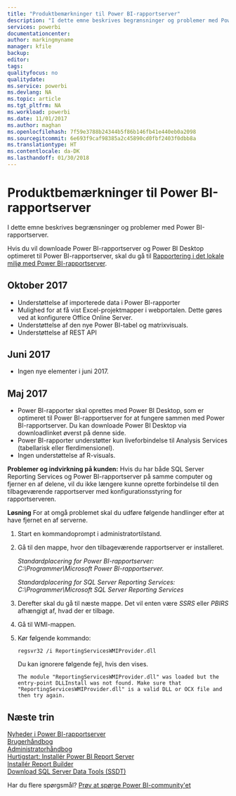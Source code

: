 ```yaml
---
title: "Produktbemærkninger til Power BI-rapportserver"
description: "I dette emne beskrives begrænsninger og problemer med Power BI-rapportserver."
services: powerbi
documentationcenter: 
author: markingmyname
manager: kfile
backup: 
editor: 
tags: 
qualityfocus: no
qualitydate: 
ms.service: powerbi
ms.devlang: NA
ms.topic: article
ms.tgt_pltfrm: NA
ms.workload: powerbi
ms.date: 11/01/2017
ms.author: maghan
ms.openlocfilehash: 7f59e3788b24344b5f86b146fb41e440eb0a2098
ms.sourcegitcommit: 6e693f9caf98385a2c45890cd0fbf2403f0dbb8a
ms.translationtype: HT
ms.contentlocale: da-DK
ms.lasthandoff: 01/30/2018
---
```

# <a name="power-bi-report-server-release-notes"></a>Produktbemærkninger til Power BI-rapportserver
I dette emne beskrives begrænsninger og problemer med Power BI-rapportserver.

Hvis du vil downloade Power BI-rapportserver og Power BI Desktop optimeret til Power BI-rapportserver, skal du gå til [Rapportering i det lokale miljø med Power BI-rapportserver](https://powerbi.microsoft.com/report-server/).

## <a name="october-2017"></a>Oktober 2017
* Understøttelse af importerede data i Power BI-rapporter
* Mulighed for at få vist Excel-projektmapper i webportalen. Dette gøres ved at konfigurere Office Online Server.
* Understøttelse af den nye Power BI-tabel og matrixvisuals.
* Understøttelse af REST API

## <a name="june-2017"></a>Juni 2017
* Ingen nye elementer i juni 2017.

## <a name="may-2017"></a>Maj 2017
* Power BI-rapporter skal oprettes med Power BI Desktop, som er optimeret til Power BI-rapportserver for at fungere sammen med Power BI-rapportserver. Du kan downloade Power BI Desktop via downloadlinket øverst på denne side.
* Power BI-rapporter understøtter kun liveforbindelse til Analysis Services (tabellarisk eller flerdimensionel).
* Ingen understøttelse af R-visuals.

**Problemer og indvirkning på kunden:** Hvis du har både SQL Server Reporting Services og Power BI-rapportserver på samme computer og fjerner en af delene, vil du ikke længere kunne oprette forbindelse til den tilbageværende rapportserver med konfigurationsstyring for rapportserveren.

**Løsning** For at omgå problemet skal du udføre følgende handlinger efter at have fjernet en af serverne.

1. Start en kommandoprompt i administratortilstand.
2. Gå til den mappe, hvor den tilbageværende rapportserver er installeret.
   
    *Standardplacering for Power BI-rapportserver: C:\Programmer\Microsoft Power BI-rapportserver.*
   
    *Standardplacering for SQL Server Reporting Services: C:\Programmer\Microsoft SQL Server Reporting Services*
3. Derefter skal du gå til næste mappe. Det vil enten være *SSRS* eller *PBIRS* afhængigt af, hvad der er tilbage.
4. Gå til WMI-mappen.
5. Kør følgende kommando:
   
    ```
    regsvr32 /i ReportingServicesWMIProvider.dll
    ```
   
    Du kan ignorere følgende fejl, hvis den vises.
   
    ```
    The module "ReportingServicesWMIProvider.dll" was loaded but the entry-point DLLInstall was not found. Make sure that "ReportingServicesWMIProvider.dll" is a valid DLL or OCX file and then try again.
    ```

## <a name="next-steps"></a>Næste trin
[Nyheder i Power BI-rapportserver](whats-new.md)  
[Brugerhåndbog](user-handbook-overview.md)  
[Administratorhåndbog](admin-handbook-overview.md)  
[Hurtigstart: Installér Power BI Report Server](quickstart-install-report-server.md)  
[Installér Report Builder](https://docs.microsoft.com/sql/reporting-services/install-windows/install-report-builder)  
[Download SQL Server Data Tools (SSDT)](http://go.microsoft.com/fwlink/?LinkID=616714)

Har du flere spørgsmål? [Prøv at spørge Power BI-community'et](https://community.powerbi.com/)

